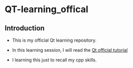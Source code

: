 # QT-learning_offical

## Introduction

- This is my official Qt learning repository.

- In this learning session, I will read the [Qt official tutorial](https://wiki.qt.io/Qt_for_Beginners)

- I learning this just to recall my cpp skills.